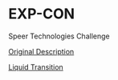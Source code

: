 # EXP-CON
Speer Technologies Challenge

[Original Description](https://miro.com/app/board/o9J_lWzLOeE=/)

[Liquid Transition](https://github.com/robin-dela/hover-effect)
